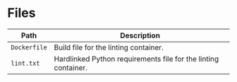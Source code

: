 # Files

Path | Description
-|-
`Dockerfile` | Build file for the linting container.
`lint.txt` | Hardlinked Python requirements file for the linting container.
